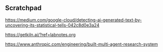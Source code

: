 ## Scratchpad

https://medium.com/google-cloud/detecting-ai-generated-text-by-uncovering-its-statistical-tells-042c8d0e3a24

https://getkiln.ai/?ref=labnotes.org

https://www.anthropic.com/engineering/built-multi-agent-research-system